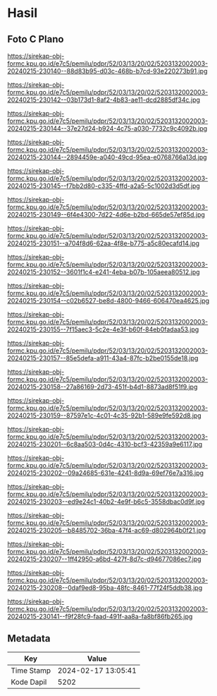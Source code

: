 # Hasil

## Foto C Plano

https://sirekap-obj-formc.kpu.go.id/e7c5/pemilu/pdpr/52/03/13/20/02/5203132002003-20240215-230140--88d83b95-d03c-468b-b7cd-93e220273b91.jpg

https://sirekap-obj-formc.kpu.go.id/e7c5/pemilu/pdpr/52/03/13/20/02/5203132002003-20240215-230142--03b173d1-8af2-4b83-ae11-dcd2885df34c.jpg

https://sirekap-obj-formc.kpu.go.id/e7c5/pemilu/pdpr/52/03/13/20/02/5203132002003-20240215-230144--37e27d24-b924-4c75-a030-7732c9c4092b.jpg

https://sirekap-obj-formc.kpu.go.id/e7c5/pemilu/pdpr/52/03/13/20/02/5203132002003-20240215-230144--2894459e-a040-49cd-95ea-e0768766a13d.jpg

https://sirekap-obj-formc.kpu.go.id/e7c5/pemilu/pdpr/52/03/13/20/02/5203132002003-20240215-230145--f7bb2d80-c335-4ffd-a2a5-5c1002d3d5df.jpg

https://sirekap-obj-formc.kpu.go.id/e7c5/pemilu/pdpr/52/03/13/20/02/5203132002003-20240215-230149--6f4e4300-7d22-4d6e-b2bd-665de57ef85d.jpg

https://sirekap-obj-formc.kpu.go.id/e7c5/pemilu/pdpr/52/03/13/20/02/5203132002003-20240215-230151--a704f8d6-62aa-4f8e-b775-a5c80ecafd14.jpg

https://sirekap-obj-formc.kpu.go.id/e7c5/pemilu/pdpr/52/03/13/20/02/5203132002003-20240215-230152--3601f1c4-e241-4eba-b07b-105aeea80512.jpg

https://sirekap-obj-formc.kpu.go.id/e7c5/pemilu/pdpr/52/03/13/20/02/5203132002003-20240215-230154--c02b6527-be8d-4800-9466-606470ea4625.jpg

https://sirekap-obj-formc.kpu.go.id/e7c5/pemilu/pdpr/52/03/13/20/02/5203132002003-20240215-230155--7f15aec3-5c2e-4e3f-b60f-84eb0fadaa53.jpg

https://sirekap-obj-formc.kpu.go.id/e7c5/pemilu/pdpr/52/03/13/20/02/5203132002003-20240215-230157--85e5defa-a911-43a4-87fc-b2be0155de18.jpg

https://sirekap-obj-formc.kpu.go.id/e7c5/pemilu/pdpr/52/03/13/20/02/5203132002003-20240215-230158--27a86169-2d73-451f-b4d1-8873ad8f51f9.jpg

https://sirekap-obj-formc.kpu.go.id/e7c5/pemilu/pdpr/52/03/13/20/02/5203132002003-20240215-230159--87597e1c-4c01-4c35-92b1-589e9fe592d8.jpg

https://sirekap-obj-formc.kpu.go.id/e7c5/pemilu/pdpr/52/03/13/20/02/5203132002003-20240215-230201--6c8aa503-0d4c-4310-bcf3-42359a9e6117.jpg

https://sirekap-obj-formc.kpu.go.id/e7c5/pemilu/pdpr/52/03/13/20/02/5203132002003-20240215-230202--09a24685-631e-4241-8d9a-69ef76e7a316.jpg

https://sirekap-obj-formc.kpu.go.id/e7c5/pemilu/pdpr/52/03/13/20/02/5203132002003-20240215-230203--ed9e24c1-40b2-4e9f-b6c5-3558dbac0d9f.jpg

https://sirekap-obj-formc.kpu.go.id/e7c5/pemilu/pdpr/52/03/13/20/02/5203132002003-20240215-230205--b8485702-36ba-47f4-ac69-d802964b0f21.jpg

https://sirekap-obj-formc.kpu.go.id/e7c5/pemilu/pdpr/52/03/13/20/02/5203132002003-20240215-230207--1ff42950-a6bd-427f-8d7c-d94677086ec7.jpg

https://sirekap-obj-formc.kpu.go.id/e7c5/pemilu/pdpr/52/03/13/20/02/5203132002003-20240215-230208--0daf9ed8-95ba-48fc-8461-77f24f5ddb38.jpg

https://sirekap-obj-formc.kpu.go.id/e7c5/pemilu/pdpr/52/03/13/20/02/5203132002003-20240215-230141--f9f28fc9-faad-491f-aa8a-fa8bf86fb265.jpg


## Metadata

| Key        | Value               |
| ---------- | ------------------- |
| Time Stamp | 2024-02-17 13:05:41 |
| Kode Dapil | 5202                |



